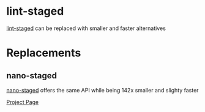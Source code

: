 # lint-staged

[lint-staged](https://github.com/lint-staged/lint-staged) can be replaced with smaller and faster alternatives

# Replacements

## nano-staged

[nano-staged](https://github.com/usmanyunusov/nano-staged) offers the same API while being 142x smaller and slighty faster

[Project Page](https://github.com/usmanyunusov/nano-staged)
